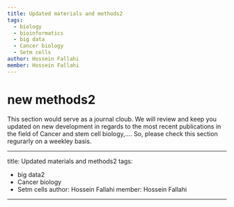 ```yaml
---
title: Updated materials and methods2
tags:
  - biology
  - bioinformatics
  - big data
  - Cancer biology
  - Setm cells
author: Hossein Fallahi
member: Hossein Fallahi
---
```


# new methods2

This section would serve as a journal cloub. We will review and keep you updated on new development in regards to the most recent publications in the field of Cancer and stem cell biology,....
So, please check this section regurarly on a weekley basis. 


---
title: Updated materials and methods2
tags:
  - big data2
  - Cancer biology
  - Setm cells
author: Hossein Fallahi
member: Hossein Fallahi
---
